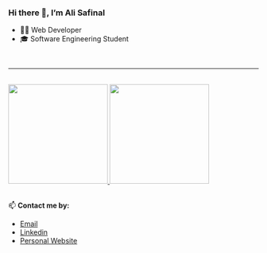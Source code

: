 ### Hi there 👋, I’m Ali Safinal

- 👨‍💻 Web Developer
- 🎓 Software Engineering Student

</br>

---
</br>


<a href="https://github.com/safinal">
  <img height="200em" src="https://github-readme-stats.vercel.app/api?username=safinal&show_icons=true&theme=tokyonight" />
  <img height="200em" src="https://github-readme-stats.vercel.app/api/top-langs/?username=safinal&hide=html,css&layout=compact&theme=tokyonight"/>
</a>

</br>
</br>

📫 **Contact me by:**

* [Email](mailto:alisafinal2001@gmail.com)
* [Linkedin](https://linkedin.com/in/safinal)
* [Personal Website](https://safinal.com)
